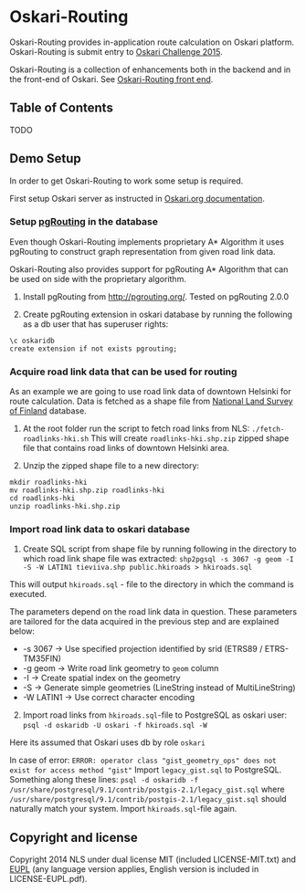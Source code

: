 # Oskari-Routing

Oskari-Routing provides in-application route calculation on Oskari platform. Oskari-Routing is submit entry to [Oskari Challenge 2015](http://oskari.org/challenge).

Oskari-Routing is a collection of enhancements both in the backend and in the front-end of Oskari. See [Oskari-Routing front end](http://todo).

## Table of Contents

TODO

## Demo Setup

In order to get Oskari-Routing to work some setup is required.

First setup Oskari server as instructed in [Oskari.org documentation](http://oskari.org/documentation/backend/server-embedded-developer).

### Setup [pgRouting](http://pgrouting.org/) in the database

Even though Oskari-Routing implements proprietary A\* Algorithm it uses pgRouting to construct graph representation
from given road link data.

Oskari-Routing also provides support for pgRouting A\* Algorithm that can be used on side with the proprietary algorithm.

1. Install pgRouting from http://pgrouting.org/. Tested on pgRouting 2.0.0

2. Create pgRouting extension in oskari database by running the following as a db user that has superuser rights:
```
\c oskaridb
create extension if not exists pgrouting;
```

### Acquire road link data that can be used for routing

As an example we are going to use road link data of downtown Helsinki for route calculation.
Data is fetched as a shape file from [National Land Survey of Finland](http://www.maanmittauslaitos.fi/en) database.

1. At the root folder run the script to fetch road links from NLS:
`./fetch-roadlinks-hki.sh`
This will create `roadlinks-hki.shp.zip` zipped shape file that contains road links of downtown Helsinki area.

2. Unzip the zipped shape file to a new directory:
```
mkdir roadlinks-hki
mv roadlinks-hki.shp.zip roadlinks-hki
cd roadlinks-hki
unzip roadlinks-hki.shp.zip
```

### Import road link data to oskari database

1. Create SQL script from shape file by running following in the directory to which road link shape file was extracted:
`shp2pgsql -s 3067 -g geom -I -S -W LATIN1 tieviiva.shp public.hkiroads > hkiroads.sql`

This will output `hkiroads.sql` - file to the directory in which the command is executed.

The parameters depend on the road link data in question. These parameters are tailored for the data acquired in the
previous step and are explained below:

* -s 3067 -> Use specified projection identified by srid (ETRS89 / ETRS-TM35FIN)
* -g geom -> Write road link geometry to `geom` column
* -I -> Create spatial index on the geometry
* -S -> Generate simple geometries (LineString instead of MultiLineString)
* -W LATIN1 -> Use correct character encoding

2. Import road links from `hkiroads.sql`-file to PostgreSQL as oskari user:
`psql -d oskaridb -U oskari -f hkiroads.sql -W`

Here its assumed that Oskari uses db by role `oskari`

In case of error:
`ERROR: operator class "gist_geometry_ops" does not exist for access method "gist"`
Import `legacy_gist.sql` to PostgreSQL. Something along these lines:
`psql -d oskaridb -f /usr/share/postgresql/9.1/contrib/postgis-2.1/legacy_gist.sql`
where `/usr/share/postgresql/9.1/contrib/postgis-2.1/legacy_gist.sql` should naturally match your system.
Import `hkiroads.sql`-file again.

## Copyright and license

Copyright 2014 NLS under dual license MIT (included LICENSE-MIT.txt) and [EUPL](https://joinup.ec.europa.eu/software/page/eupl/licence-eupl)
(any language version applies, English version is included in LICENSE-EUPL.pdf).
